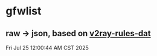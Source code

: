 # gfwlist
## raw -> json, based on [v2ray-rules-dat](https://github.com/Loyalsoldier/v2ray-rules-dat)
Fri Jul 25 12:00:44 AM CST 2025

